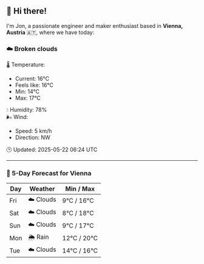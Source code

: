 ## 👋 Hi there!

I'm Jon, a passionate engineer and maker enthusiast based in **Vienna, Austria** 🇦🇹, where we have today:

### ☁️ Broken clouds 

🌡️ Temperature: 
* Current: 16°C
* Feels like: 16°C
* Min: 14°C 
* Max: 17°C  

💧 Humidity: 78%  
🌬️ Wind: 
* Speed: 5 km/h 
* Direction: NW  

🕒 Updated: 2025-05-22 06:24 UTC

---

### 📅 5-Day Forecast for Vienna

| Day | Weather | Min / Max |
|-----|---------|------------|
| Fri | ☁️ Clouds | 9°C / 16°C |
| Sat | ☁️ Clouds | 8°C / 18°C |
| Sun | ☁️ Clouds | 9°C / 17°C |
| Mon | 🌦️ Rain | 12°C / 20°C |
| Tue | ☁️ Clouds | 14°C / 16°C |
